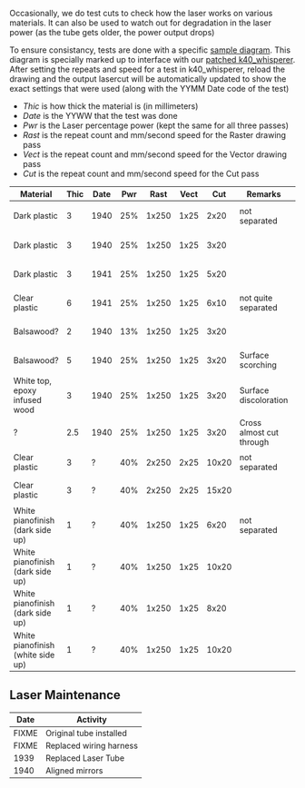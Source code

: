 Occasionally, we do test cuts to check how the laser works on various
materials.  It can also be used to watch out for degradation in the laser
power (as the tube gets older, the power output drops)

To ensure consistancy, tests are done with a specific
[sample diagram](test.svg).  This diagram is specially marked up to interface
with our [patched k40_whisperer](https://github.com/dimsumlabs/k40_whisperer).
After setting the repeats and speed for a test in k40_whisperer, reload the
drawing and the output lasercut will be automatically updated to show the
exact settings that were used (along with the YYMM Date code of the test)

* *Thic* is how thick the material is (in millimeters)
* *Date* is the YYWW that the test was done
* *Pwr* is the Laser percentage power (kept the same for all three passes)
* *Rast* is the repeat count and mm/second speed for the Raster drawing pass
* *Vect* is the repeat count and mm/second speed for the Vector drawing pass
* *Cut* is the repeat count and mm/second speed for the Cut pass

| Material | Thic | Date | Pwr | Rast | Vect | Cut | Remarks | Image |
| -------- | ---- | ---- | ----- | ------ | ------ | --- | ------- | ----- |
| Dark plastic | 3 | 1940 | 25% | 1x250 | 1x25 | 2x20 | not separated | <img src="1940-3-plastic2.jpg" width=100> |
| Dark plastic | 3 | 1940 | 25% | 1x250 | 1x25 | 3x20 | | <img src="1940-3-plastic2-2.jpg" width=100> |
| Dark plastic | 3 | 1941 | 25% | 1x250 | 1x25 | 5x20 | | <img src="1941-3-plastic2.jpg" width=100> |
| Clear plastic | 6 | 1941 | 25% | 1x250 | 1x25 | 6x10 | not quite separated | <img src="1941-6-plastic1.jpg" width=100> |
| Balsawood? | 2 | 1940 | 13% | 1x250 | 1x25 | 3x20 | | <img src="1940-2-balsawood.jpg" width=100> |
| Balsawood? | 5 | 1940 | 25% | 1x250 | 1x25 | 3x20 | Surface scorching | <img src="1940-5-balsawood.jpg" width=100> |
| White top, epoxy infused wood | 3 | 1940 | 25% | 1x250 | 1x25 | 3x20 | Surface discoloration | <img src="1940-3-wood1.jpg" width=100> |
| ? | 2.5 | 1940 | 25% | 1x250 | 1x25 | 3x20 | Cross almost cut through | <img src="1940-2.5-wood2.jpg" width=100> |
| Clear plastic | 3 | ? | 40% | 2x250 | 2x25 | 10x20 | not separated | <img src="1910-3-plastic3.jpg" width=100> |
| Clear plastic | 3 | ? | 40% | 2x250 | 2x25 | 15x20 | | <img src="1910-3-plastic3-2.jpg" width=100> |
| White pianofinish (dark side up) | 1 | ? | 40% | 1x250 | 1x25 | 6x20 | not separated | <img src="1910-1-wood3.jpg" width=100> |
| White pianofinish (dark side up) | 1 | ? | 40% | 1x250 | 1x25 | 10x20 | | <img src="1910-1-wood3-2.jpg" width=100> |
| White pianofinish (dark side up) | 1 | ? | 40% | 1x250 | 1x25 | 8x20 | | <img src="1910-1-wood3-3.jpg" width=100> |
| White pianofinish (white side up) | 1 | ? | 40% | 1x250 | 1x25 | 10x20 | | <img src="1910-1-wood3-4.jpg" width=100> |


## Laser Maintenance

| Date | Activity |
| ---- | ------ |
| FIXME | Original tube installed |
| FIXME | Replaced wiring harness |
| 1939 | Replaced Laser Tube |
| 1940 | Aligned mirrors |
